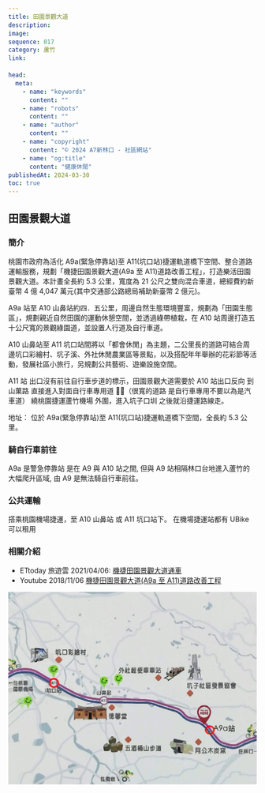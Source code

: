 ```yaml
---
title: 田園景觀大道
description:
image:
sequence: 017
category: 蘆竹
link:

head:
  meta:
    - name: "keywords"
      content: ""
    - name: "robots"
      content: ""
    - name: "author"
      content: ""
    - name: "copyright"
      content: "© 2024 A7新林口 - 社區網站"
    - name: "og:title"
      content: "健康休閒"
publishedAt: 2024-03-30
toc: true
---
```


## 田園景觀大道

### 簡介

桃園市政府為活化 A9a(緊急停靠站)至 A11(坑口站)捷運軌道橋下空間、整合道路運輸服務，規劃「機捷田園景觀大道(A9a 至 A11)道路改善工程」，打造樂活田園景觀大道。本計畫全長約 5.3 公里，寬度為 21 公尺之雙向混合車道，總經費約新臺幣 4 億 4,047 萬元(其中交通部公路總局補助新臺幣 2 億元)。

A9a 站至 A10 山鼻站約四．五公里，周邊自然生態環境豐富，規劃為「田園生態區」，規劃親近自然田園的運動休憩空間，並透過綠帶植栽，在 A10 站周邊打造五十公尺寬的景觀綠園道，並設置人行道及自行車道。

A10 山鼻站至 A11 坑口站間將以「都會休閒」為主題，二公里長的道路可結合周邊坑口彩繪村、坑子溪、外社休閒農業區等景點，以及搭配年年舉辦的花彩節等活動，發展社區小旅行，另規劃公共藝術、遊樂設施空間。

A11 站 出口沒有前往自行車步道的標示，田園景觀大道需要於 A10 站出口反向 到山菓路 直接進入對面自行車專用道 （很寬的道路 是自行車專用不要以為是汽車道） 繞桃園捷運蘆竹機場 外圍，進入坑子口圳 之後就沿捷運路線走。

地址： 位於 A9a(緊急停靠站)至 A11(坑口站)捷運軌道橋下空間，全長約 5.3 公里。

### 騎自行車前往

A9a 是警急停靠站 是在 A9 與 A10 站之間, 但與 A9 站相隔林口台地進入蘆竹的大幅爬升區域, 由 A9 是無法騎自行車前往。

### 公共運輸

搭乘桃園機場捷運，至 A10 山鼻站 或 A11 坑口站下。
在機場捷運站都有 UBike 可以租用

### 相關介紹

- ETtoday 旅遊雲 2021/04/06: <a href="https://travel.ettoday.net/article/1954543.htm"> 機捷田園景觀大道通車</a>
- Youtube 2018/11/06 <a href="https://www.youtube.com/watch?v=UklfR6VCXNM"> 機捷田園景觀大道(A9a 至 A11)道路改善工程</a>

![t017-01.jpeg](/images/trail/t017-01.jpeg)
